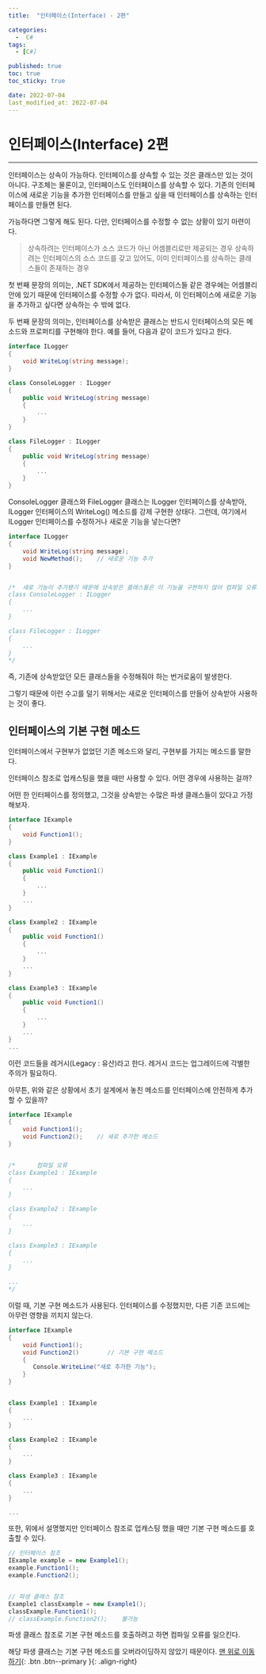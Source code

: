 ```yaml
---
title:  "인터페이스(Interface) - 2편" 

categories:
  -  C#
tags:
  - [C#]

published: true
toc: true
toc_sticky: true

date: 2022-07-04
last_modified_at: 2022-07-04
---
```


# 인터페이스(Interface) 2편

---
인터페이스는 상속이 가능하다.
인터페이스를 상속할 수 있는 것은 클래스만 있는 것이 아니다. 구조체는 물론이고, 인터페이스도 인터페이스를 상속할 수 있다. 기존의 인터페이스에 새로운 기능을 추가한 인터페이스를 만들고 싶을 때 인터페이스를 상속하는 인터페이스를 만들면 된다.

가능하다면 그렇게 해도 된다. 다만, 인터페이스를 수정할 수 없는 상황이 있기 마련이다.

 

  >상속하려는 인터페이스가 소스 코드가 아닌 어셈블리로만 제공되는 경우
  >상속하려는 인터페이스의 소스 코드를 갖고 있어도, 이미 인터페이스를 상속하는 클래스들이 존재하는 경우

첫 번째 문장의 의미는, .NET SDK에서 제공하는 인터페이스들 같은 경우에는 어셈블리 안에 있기 때문에 인터페이스를 수정할 수가 없다. 따라서, 이 인터페이스에 새로운 기능을 추가하고 싶다면 상속하는 수 밖에 없다.

 

두 번째 문장의 의미는, 인터페이스를 상속받은 클래스는 반드시 인터페이스의 모든 메소드와 프로퍼티를 구현해야 한다. 예를 들어, 다음과 같이 코드가 있다고 한다.
```c#
interface ILogger      
{
    void WriteLog(string message);
}

class ConsoleLogger : ILogger
{
    public void WriteLog(string message)
    {
        ...
    }
}

class FileLogger : ILogger
{
    public void WriteLog(string message)
    {
        ...
    }
}
```

ConsoleLogger 클래스와 FileLogger 클래스는 ILogger 인터페이스를 상속받아, ILogger 인터페이스의 WriteLog() 메소드를 강제 구현한 상태다. 그런데, 여기에서 ILogger 인터페이스를 수정하거나 새로운 기능을 넣는다면?

```c#
interface ILogger
{
    void WriteLog(string message);
    void NewMethod();    // 새로운 기능 추가
}


/*  새로 기능이 추가됐기 때문에 상속받은 클래스들은 이 기능을 구현하지 않아 컴파일 오류가 뜬다.
class ConsoleLogger : ILogger
{
    ...
}

class FileLogger : ILogger
{
    ...
}
*/
```
즉, 기존에 상속받았던 모든 클래스들을 수정해줘야 하는 번거로움이 발생한다.

그렇기 때문에 이런 수고를 덜기 위해서는 새로운 인터페이스를 만들어 상속받아 사용하는 것이 좋다.

## 인터페이스의 기본 구현 메소드
인터페이스에서 구현부가 없었던 기존 메소드와 달리, 구현부를 가지는 메소드를 말한다.

인터페이스 참조로 업캐스팅을 했을 때만 사용할 수 있다. 어떤 경우에 사용하는 걸까?

어떤 한 인터페이스를 정의했고, 그것을 상속받는 수많은 파생 클래스들이 있다고 가정해보자.
```c#
interface IExample
{
    void Function1();
}

class Example1 : IExample
{
    public void Function1()
    {
        ...
    }
    ...
}

class Example2 : IExample
{
    public void Function1()
    {
        ...
    }
    ...
}

class Example3 : IExample
{
    public void Function1()
    {
        ...
    }
    ...
}
...
```

이런 코드들을 레거시(Legacy : 유산)라고 한다. 레거시 코드는 업그레이드에 각별한 주의가 필요하다.

아무튼, 위와 같은 상황에서 초기 설계에서 놓친 메소드를 인터페이스에 안전하게 추가할 수 있을까?
```c#
interface IExample
{
    void Function1();
    void Function2();    // 새로 추가한 메소드
}


/*      컴파일 오류
class Example1 : IExample
{
    ...
}

class Example2 : IExample
{
    ...
}

class Example3 : IExample
{
    ...
}

...
*/
```
이럴 때, 기본 구현 메소드가 사용된다. 인터페이스를 수정했지만, 다른 기존 코드에는 아무런 영향을 끼치지 않는다.
```c#
interface IExample
{
    void Function1();
    void Function2()        // 기본 구현 메소드
    {
       Console.WriteLine("새로 추가한 기능");
    }
}


class Example1 : IExample
{
    ...
}

class Example2 : IExample
{
    ...
}

class Example3 : IExample
{
    ...
}

...
```
또한, 위에서 설명했지만 인터페이스 참조로 업캐스팅 했을 때만 기본 구현 메소드를 호출할 수 있다.
```c#
// 인터페이스 참조
IExample example = new Example1();
example.Function1();
example.Function2();


// 파생 클래스 참조
Example1 classExample = new Example1();
classExample.Function1();
// classExample.Function2();    불가능
```
 

파생 클래스 참조로 기본 구현 메소드를 호출하려고 하면 컴파일 오류를 일으킨다.

해당 파생 클래스는 기본 구현 메소드를 오버라이딩하지 않았기 때문이다.
[맨 위로 이동하기](#){: .btn .btn--primary }{: .align-right}